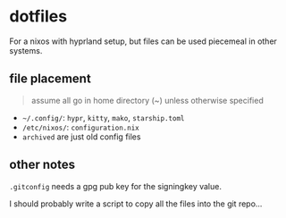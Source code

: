 # dotfiles

For a nixos with hyprland setup, but files can be used piecemeal in other
systems.

## file placement

> assume all go in home directory (~) unless otherwise specified

- `~/.config/`: `hypr`, `kitty`, `mako`, `starship.toml`
- `/etc/nixos/`: `configuration.nix`
- `archived` are just old config files

## other notes

`.gitconfig` needs a gpg pub key for the signingkey value.

I should probably write a script to copy all the files into the git repo...
